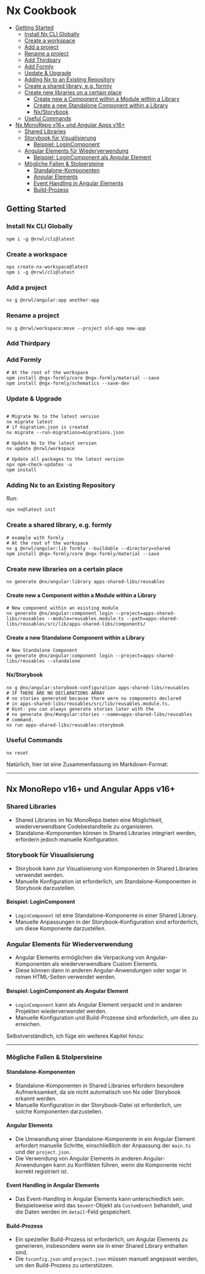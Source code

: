 # Nx Cookbook

<!-- @import "[TOC]" {cmd="toc" depthFrom=2 depthTo=5 orderedList=false} -->

<!-- code_chunk_output -->

- [Getting Started](#getting-started)
  - [Install Nx CLI Globally](#install-nx-cli-globally)
  - [Create a workspace](#create-a-workspace)
  - [Add a project](#add-a-project)
  - [Rename a project](#rename-a-project)
  - [Add Thirdpary](#add-thirdpary)
  - [Add Formly](#add-formly)
  - [Update & Upgrade](#update--upgrade)
  - [Adding Nx to an Existing Repository](#adding-nx-to-an-existing-repository)
  - [Create a shared library, e.g. formly](#create-a-shared-library-eg-formly)
  - [Create new libraries on a certain place](#create-new-libraries-on-a-certain-place)
    - [Create new a Component within a Module within a Library](#create-new-a-component-within-a-module-within-a-library)
    - [Create a new Standalone Component within a Library](#create-a-new-standalone-component-within-a-library)
    - [Nx/Storybook](#nxstorybook)
  - [Useful Commands](#useful-commands)
- [Nx MonoRepo v16+ und Angular Apps v16+](#nx-monorepo-v16-und-angular-apps-v16)
  - [Shared Libraries](#shared-libraries)
  - [Storybook für Visualisierung](#storybook-für-visualisierung)
    - [Beispiel: LoginComponent](#beispiel-logincomponent)
  - [Angular Elements für Wiederverwendung](#angular-elements-für-wiederverwendung)
    - [Beispiel: LoginComponent als Angular Element](#beispiel-logincomponent-als-angular-element)
  - [Mögliche Fallen & Stolpersteine](#mögliche-fallen--stolpersteine)
    - [Standalone-Komponenten](#standalone-komponenten)
    - [Angular Elements](#angular-elements)
    - [Event Handling in Angular Elements](#event-handling-in-angular-elements)
    - [Build-Prozess](#build-prozess)

<!-- /code_chunk_output -->

## Getting Started

### Install Nx CLI Globally

```shell
npm i -g @nrwl/cli@latest
```

### Create a workspace

```shell
npx create-nx-workspace@latest
npm i -g @nrwl/cli@latest
```

### Add a project

```shell
nx g @nrwl/angular:app another-app
```

### Rename a project

```shell
nx g @nrwl/workspace:move --project old-app new-app
```

### Add Thirdpary

### Add Formly

```shell
# At the root of the workspace
npm install @ngx-formly/core @ngx-formly/material --save
npm install @ngx-formly/schematics --save-dev
```

### Update & Upgrade

```shell

# Migrate Nx to the latest version
nx migrate latest
# if migration.json is created
nx migrate --run-migrations=migrations.json

# Update Nx to the latest version
nx update @nrwl/workspace

# Update all packages to the latest version
npx npm-check-updates -u
npm install
```

### Adding Nx to an Existing Repository

Run:

```shell
npx nx@latest init
```

### Create a shared library, e.g. formly

```shell
# example with formly
# At the root of the workspace
nx g @nrwl/angular:lib formly --buildable --directory=shared
npm install @ngx-formly/core @ngx-formly/material --save
```

### Create new libraries on a certain place

```shell
nx generate @nx/angular:library apps-shared-libs/reusables
```

#### Create new a Component within a Module within a Library

```shell
# New component within an existing module
nx generate @nx/angular:component login --project=apps-shared-libs/reusables --module=reusables.module.ts --path=apps-shared-libs/reusables/src/lib/apps-shared-libs/components/
```

#### Create a new Standalone Component within a Library

```shell
# New Standalone Component
nx generate @nx/angular:component login --project=apps-shared-libs/reusables --standalone

```

#### Nx/Storybook

```shell
nx g @nx/angular:storybook-configuration apps-shared-libs/reusables
# IF THERE ARE NO DECLARATIONS ARRAY
# no stories generated because there were no components declared
# in apps-shared-libs/reusables/src/lib/reusables.module.ts.
# Hint: you can always generate stories later with the
# nx generate @nx/#angular:stories --name=apps-shared-libs/reusables
# command.
nx run apps-shared-libs/reusables:storybook
```

### Useful Commands

```shell
nx reset

```

Natürlich, hier ist eine Zusammenfassung im Markdown-Format:

---

## Nx MonoRepo v16+ und Angular Apps v16+

### Shared Libraries

- Shared Libraries im Nx MonoRepo bieten eine Möglichkeit, wiederverwendbare Codebestandteile zu organisieren.
- Standalone-Komponenten können in Shared Libraries integriert werden, erfordern jedoch manuelle Konfiguration.

### Storybook für Visualisierung

- Storybook kann zur Visualisierung von Komponenten in Shared Libraries verwendet werden.
- Manuelle Konfiguration ist erforderlich, um Standalone-Komponenten in Storybook darzustellen.

#### Beispiel: LoginComponent

- `LoginComponent` ist eine Standalone-Komponente in einer Shared Library.
- Manuelle Anpassungen in der Storybook-Konfiguration sind erforderlich, um diese Komponente darzustellen.

### Angular Elements für Wiederverwendung

- Angular Elements ermöglichen die Verpackung von Angular-Komponenten als wiederverwendbare Custom Elements.
- Diese können dann in anderen Angular-Anwendungen oder sogar in reinen HTML-Seiten verwendet werden.

#### Beispiel: LoginComponent als Angular Element

- `LoginComponent` kann als Angular Element verpackt und in anderen Projekten wiederverwendet werden.
- Manuelle Konfiguration und Build-Prozesse sind erforderlich, um dies zu erreichen.

Selbstverständlich, ich füge ein weiteres Kapitel hinzu:

---

### Mögliche Fallen & Stolpersteine

#### Standalone-Komponenten

- Standalone-Komponenten in Shared Libraries erfordern besondere Aufmerksamkeit, da sie nicht automatisch von Nx oder Storybook erkannt werden.
- Manuelle Konfiguration in der Storybook-Datei ist erforderlich, um solche Komponenten darzustellen.

#### Angular Elements

- Die Umwandlung einer Standalone-Komponente in ein Angular Element erfordert manuelle Schritte, einschließlich der Anpassung der `main.ts` und der `project.json`.
- Die Verwendung von Angular Elements in anderen Angular-Anwendungen kann zu Konflikten führen, wenn die Komponente nicht korrekt registriert ist.

#### Event Handling in Angular Elements

- Das Event-Handling in Angular Elements kann unterschiedlich sein. Beispielsweise wird das `$event`-Objekt als `CustomEvent` behandelt, und die Daten werden im `detail`-Feld gespeichert.

#### Build-Prozess

- Ein spezieller Build-Prozess ist erforderlich, um Angular Elements zu generieren, insbesondere wenn sie in einer Shared Library enthalten sind.
- Die `tsconfig.json` und `project.json` müssen manuell angepasst werden, um den Build-Prozess zu unterstützen.
